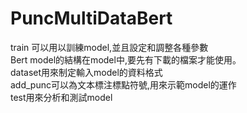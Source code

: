 # PuncMultiDataBert
train 可以用以訓練model,並且設定和調整各種參數<br>
Bert model的結構在model中,要先有下載的檔案才能使用。<br>
dataset用來制定輸入model的資料格式<br>
add_punc可以為文本標注標點符號,用來示範model的運作<br>
test用來分析和測試model
